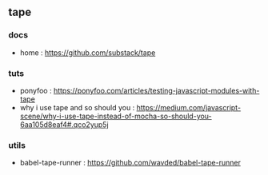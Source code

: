 ## tape

### docs
- home : https://github.com/substack/tape

### tuts
- ponyfoo : https://ponyfoo.com/articles/testing-javascript-modules-with-tape
- why i use tape and so should you : https://medium.com/javascript-scene/why-i-use-tape-instead-of-mocha-so-should-you-6aa105d8eaf4#.qco2yup5j

### utils
- babel-tape-runner : https://github.com/wavded/babel-tape-runner
